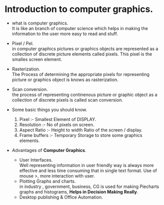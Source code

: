 # Introduction to computer graphics.

* what is computer graphics.  
It is like an branch of computer science which helps in making the information to the user more easy to read and stuff.

* Pixel / Pel.  
in computer graphics pictures or graphics objects are  represented as a collection of discrete picture elements called pixels. This pixel is the smalles screen element.

* Rasterization.  
    The Process of determining the appropriate pixels for representing picture or graphics object is knows as rasterization.

* Scan conversion.  
    the process of representing continenous picture or graphic object as a collection of discrete pixels is called scan conversion.
    
* Some basic things you should know.
    1. Pixel :- Smallest Element of DISPLAY.
    2. Resolution :- No of pixels on screen.
    3. Aspect Ratio :- Height to width Ratio of the screen / display.
    4. Frame buffers :- Temporary Storage to store some graphics elements.
* Advantages of **Computer Graphics**.   
    * User Interfaces.  
      Well representing information in user friendly way is always more effective and less time consuming that in single text format.
      Use of mouse >, more interaction with user.
    * Plotting Graphs and charts.   
      in industry , government, business, CG is used for making Piecharts graphs and histograms, **Helps in Decision Making Really**.
    * Desktop publishing & Office Automation.   
      
    
